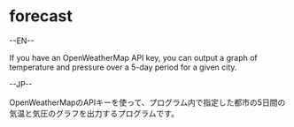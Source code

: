 # forecast

--EN--

 If you have an OpenWeatherMap API key, you can output a graph of temperature and pressure over a 5-day period for a given city.

--JP--

 OpenWeatherMapのAPIキーを使って、プログラム内で指定した都市の5日間の気温と気圧のグラフを出力するプログラムです。
